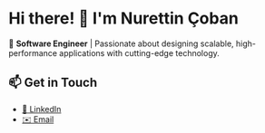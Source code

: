 # Hi there! 👋 I'm Nurettin Çoban  

🚀 **Software Engineer** | Passionate about designing scalable, high-performance applications with cutting-edge technology.  

## 📫 Get in Touch  
- [💼 LinkedIn](https://www.linkedin.com/in/nurettincoban/)  
- [✉️ Email](mailto:cobannurettin@gmail.com)  
